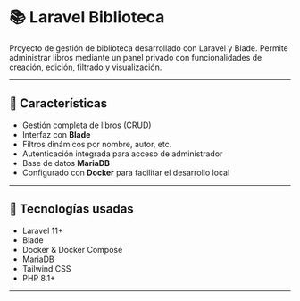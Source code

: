 # 📚 Laravel Biblioteca

Proyecto de gestión de biblioteca desarrollado con Laravel y Blade. Permite administrar libros mediante un panel privado con funcionalidades de creación, edición, filtrado y visualización.

---

## 🚀 Características

- Gestión completa de libros (CRUD)
- Interfaz con **Blade** 
- Filtros dinámicos por nombre, autor, etc.
- Autenticación integrada para acceso de administrador
- Base de datos **MariaDB**
- Configurado con **Docker** para facilitar el desarrollo local

---

## 🧰 Tecnologías usadas

- Laravel 11+
- Blade
- Docker & Docker Compose
- MariaDB
- Tailwind CSS
- PHP 8.1+

---
